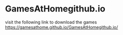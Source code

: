# GamesAtHomegithub.io
visit the following link to download the games
https://gamesathome.github.io/GamesAtHomegithub.io/